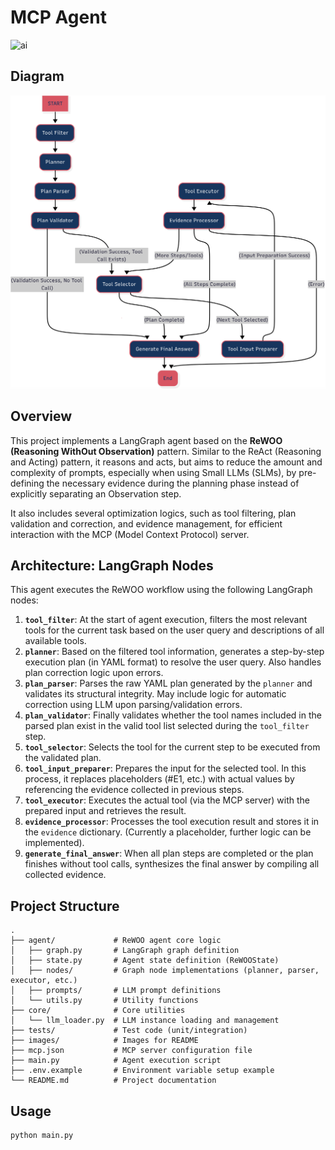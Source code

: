 # MCP Agent

![ai](https://github.com/user-attachments/assets/3a872acc-3bee-4762-a22c-a28432923f46)

## Diagram

![diagram](./images/diagram.png)

## Overview

This project implements a LangGraph agent based on the **ReWOO (Reasoning WithOut Observation)** pattern. Similar to the ReAct (Reasoning and Acting) pattern, it reasons and acts, but aims to reduce the amount and complexity of prompts, especially when using Small LLMs (SLMs), by pre-defining the necessary evidence during the planning phase instead of explicitly separating an Observation step.

It also includes several optimization logics, such as tool filtering, plan validation and correction, and evidence management, for efficient interaction with the MCP (Model Context Protocol) server.

## Architecture: LangGraph Nodes

This agent executes the ReWOO workflow using the following LangGraph nodes:

1.  **`tool_filter`**: At the start of agent execution, filters the most relevant tools for the current task based on the user query and descriptions of all available tools.
2.  **`planner`**: Based on the filtered tool information, generates a step-by-step execution plan (in YAML format) to resolve the user query. Also handles plan correction logic upon errors.
3.  **`plan_parser`**: Parses the raw YAML plan generated by the `planner` and validates its structural integrity. May include logic for automatic correction using LLM upon parsing/validation errors.
4.  **`plan_validator`**: Finally validates whether the tool names included in the parsed plan exist in the valid tool list selected during the `tool_filter` step.
5.  **`tool_selector`**: Selects the tool for the current step to be executed from the validated plan.
6.  **`tool_input_preparer`**: Prepares the input for the selected tool. In this process, it replaces placeholders (#E1, etc.) with actual values by referencing the evidence collected in previous steps.
7.  **`tool_executor`**: Executes the actual tool (via the MCP server) with the prepared input and retrieves the result.
8.  **`evidence_processor`**: Processes the tool execution result and stores it in the `evidence` dictionary. (Currently a placeholder, further logic can be implemented).
9.  **`generate_final_answer`**: When all plan steps are completed or the plan finishes without tool calls, synthesizes the final answer by compiling all collected evidence.

## Project Structure

```
.
├── agent/             # ReWOO agent core logic
│   ├── graph.py       # LangGraph graph definition
│   ├── state.py       # Agent state definition (ReWOOState)
│   ├── nodes/         # Graph node implementations (planner, parser, executor, etc.)
│   ├── prompts/       # LLM prompt definitions
│   └── utils.py       # Utility functions
├── core/              # Core utilities
│   └── llm_loader.py  # LLM instance loading and management
├── tests/             # Test code (unit/integration)
├── images/            # Images for README
├── mcp.json           # MCP server configuration file
├── main.py            # Agent execution script
├── .env.example       # Environment variable setup example
└── README.md          # Project documentation
```

## Usage

```bash
python main.py
```